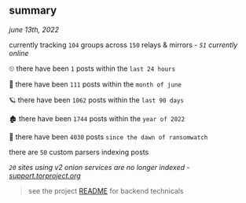 
## summary
_june 13th, 2022_

currently tracking `104` groups across `150` relays & mirrors - _`51` currently online_

⏲ there have been `1` posts within the `last 24 hours`

🦈 there have been `111` posts within the `month of june`

🪐 there have been `1062` posts within the `last 90 days`

🏚 there have been `1744` posts within the `year of 2022`

🦕 there have been `4030` posts `since the dawn of ransomwatch`

there are `50` custom parsers indexing posts

_`20` sites using v2 onion services are no longer indexed - [support.torproject.org](https://support.torproject.org/onionservices/v2-deprecation/)_

> see the project [README](https://github.com/joshhighet/ransomwatch#ransomwatch--) for backend technicals
